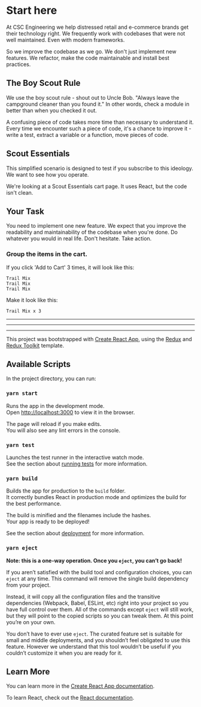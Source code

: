 # Start here
At CSC Engineering we help distressed retail and e-commerce brands get their technology right.
We frequently work with codebases that were not well maintained. Even with modern frameworks.

So we improve the codebase as we go. We don't just implement new features. We refactor, make the code maintainable and install best practices.

## The Boy Scout Rule
We use the boy scout rule - shout out to Uncle Bob. "Always leave the campground cleaner than you found it." In other words, check a module in better than when you checked it out.

A confusing piece of code takes more time than necessary to understand it. Every time we encounter such a piece of code, it's a chance to improve it - write a test, extract a variable or a function, move pieces of code.

## Scout Essentials
This simplified scenario is designed to test if you subscribe to this ideology. We want to see how you operate. 

We're looking at a Scout Essentials cart page. It uses React, but the code isn't clean.

## Your Task
You need to implement one new feature. We expect that you improve the readability and maintainability of the codebase when you're done. Do whatever you would in real life. Don't hesitate. Take action.


### Group the items in the cart.

If you click 'Add to Cart' 3 times, it will look like this:

```
Trail Mix
Trail Mix
Trail Mix
```

Make it look like this:
```
Trail Mix x 3
```


---
---
---



This project was bootstrapped with [Create React App](https://github.com/facebook/create-react-app), using the [Redux](https://redux.js.org/) and [Redux Toolkit](https://redux-toolkit.js.org/) template.

## Available Scripts

In the project directory, you can run:

### `yarn start`

Runs the app in the development mode.<br />
Open [http://localhost:3000](http://localhost:3000) to view it in the browser.

The page will reload if you make edits.<br />
You will also see any lint errors in the console.

### `yarn test`

Launches the test runner in the interactive watch mode.<br />
See the section about [running tests](https://facebook.github.io/create-react-app/docs/running-tests) for more information.

### `yarn build`

Builds the app for production to the `build` folder.<br />
It correctly bundles React in production mode and optimizes the build for the best performance.

The build is minified and the filenames include the hashes.<br />
Your app is ready to be deployed!

See the section about [deployment](https://facebook.github.io/create-react-app/docs/deployment) for more information.

### `yarn eject`

**Note: this is a one-way operation. Once you `eject`, you can’t go back!**

If you aren’t satisfied with the build tool and configuration choices, you can `eject` at any time. This command will remove the single build dependency from your project.

Instead, it will copy all the configuration files and the transitive dependencies (Webpack, Babel, ESLint, etc) right into your project so you have full control over them. All of the commands except `eject` will still work, but they will point to the copied scripts so you can tweak them. At this point you’re on your own.

You don’t have to ever use `eject`. The curated feature set is suitable for small and middle deployments, and you shouldn’t feel obligated to use this feature. However we understand that this tool wouldn’t be useful if you couldn’t customize it when you are ready for it.

## Learn More

You can learn more in the [Create React App documentation](https://facebook.github.io/create-react-app/docs/getting-started).

To learn React, check out the [React documentation](https://reactjs.org/).
